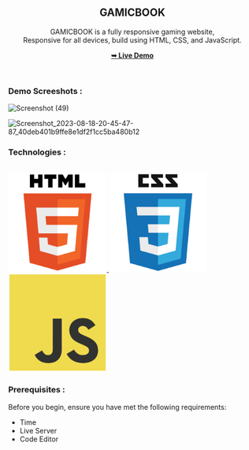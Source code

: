 <div align="center">

  <br />

  <h2 align="center">GAMICBOOK</h2>

  GAMICBOOK is a fully responsive gaming website, <br />Responsive for all devices, build using HTML, CSS, and JavaScript.

  <a href="https://gamicbook.netlify.app/"><strong>➥ Live Demo</strong></a>

</div>

<br />

### Demo Screeshots :

![Screenshot (49)](https://github.com/RushiCoder/GAMICBOOK/assets/114005115/959e11f5-d153-4f3c-9efb-9374539b1500)

![Screenshot_2023-08-18-20-45-47-87_40deb401b9ffe8e1df2f1cc5ba480b12](https://github.com/RushiCoder/GAMICBOOK/assets/114005115/0e5a7cab-372c-4c7d-9846-d03ca33f8de9)

### Technologies :
<br/>
<a href="https://www.w3.org/html/" target="_blank" rel="noreferrer" > <img src="https://raw.githubusercontent.com/devicons/devicon/master/icons/html5/html5-original-wordmark.svg" alt="html5" width="200" height="200" /> </a>
<a href="https://www.w3schools.com/css/" target="_blank" rel="noreferrer" > <img src="https://raw.githubusercontent.com/devicons/devicon/master/icons/css3/css3-original-wordmark.svg" alt="css3" width="200" height="200" /> </a>
 <a href="https://developer.mozilla.org/en-US/docs/Web/JavaScript" target="_blank" rel="noreferrer"> <img src="https://raw.githubusercontent.com/devicons/devicon/master/icons/javascript/javascript-original.svg" alt="javascript" width="200" height="200"/> </a>


### Prerequisites :

Before you begin, ensure you have met the following requirements:

* Time
* Live Server
* Code Editor

